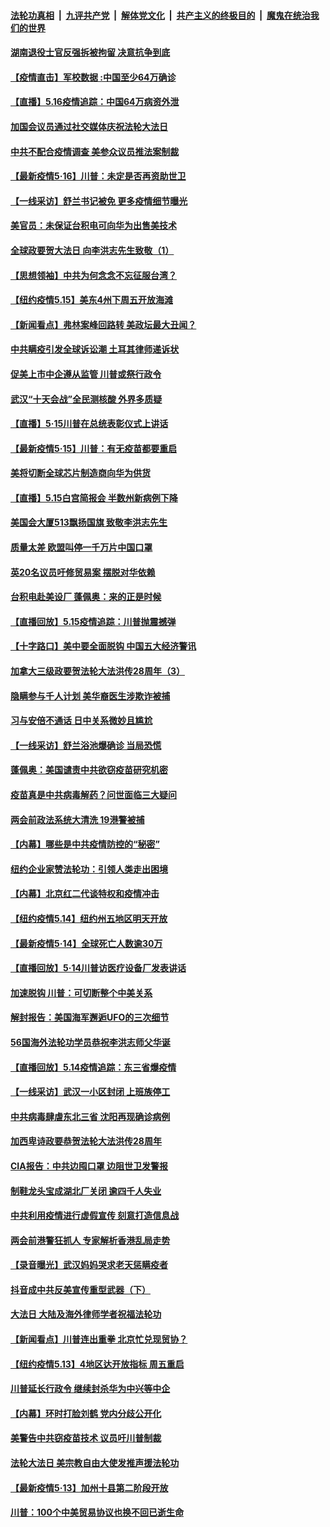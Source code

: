 

####  [法轮功真相](../../../../basic/blob/master/README.md?t=05170732) &nbsp;|&nbsp; [九评共产党](../../../../9ping.md/blob/master/README.md?t=05170732) &nbsp;|&nbsp; [解体党文化](../../../../jtdwh.md/blob/master/README.md?t=05170732)  &nbsp;|&nbsp; [共产主义的终极目的](../../../../gczydzjmd.md/blob/master/README.md?t=05170732) &nbsp;|&nbsp; [魔鬼在统治我们的世界](../../../../mgztzwmdsj.md/blob/master/README.md?t=05170732) 

#### [湖南退役士官反强拆被拘留 决意抗争到底](../pages/nf4514/n12115006.md?t=05170732) 

#### [【疫情直击】军校数据 :中国至少64万确诊](../pages/nf4514/n12114594.md?t=05170732) 

#### [【直播】5.16疫情追踪：中国64万病资外泄](../pages/nf4514/n12114542.md?t=05170732) 

#### [加国会议员通过社交媒体庆祝法轮大法日](../pages/nf4514/n12114630.md?t=05170732) 

#### [中共不配合疫情调查 美参众议员推法案制裁](../pages/nf4514/n12113326.md?t=05170732) 

#### [【最新疫情5·16】川普：未定是否再资助世卫](../pages/nf4514/n12113626.md?t=05170732) 

#### [【一线采访】舒兰书记被免 更多疫情细节曝光](../pages/nf4514/n12113707.md?t=05170732) 

#### [美官员：未保证台积电可向华为出售美技术](../pages/nf4514/n12113566.md?t=05170732) 

#### [全球政要贺大法日 向李洪志先生致敬（1）](../pages/nf4514/n12112803.md?t=05170732) 

#### [【思想领袖】中共为何念念不忘征服台湾？](../pages/nf4514/n11886913.md?t=05170732) 

#### [【纽约疫情5.15】美东4州下周五开放海滩](../pages/nf4514/n12111652.md?t=05170732) 

#### [【新闻看点】弗林案峰回路转 美政坛最大丑闻？](../pages/nf4514/n12113049.md?t=05170732) 

#### [中共瞒疫引发全球诉讼潮 土耳其律师递诉状](../pages/nf4514/n12113248.md?t=05170732) 

#### [促美上市中企遵从监管 川普或祭行政令](../pages/nf4514/n12113285.md?t=05170732) 

#### [武汉“十天会战”全民测核酸 外界多质疑](../pages/nf4514/n12113219.md?t=05170732) 

#### [【直播】5·15川普在总统表彰仪式上讲话](../pages/nf4514/n12112699.md?t=05170732) 

#### [【最新疫情5·15】川普：有无疫苗都要重启](../pages/nf4514/n12106752.md?t=05170732) 

#### [美将切断全球芯片制造商向华为供货](../pages/nf4514/n12112865.md?t=05170732) 

#### [【直播】5.15白宫简报会 半数州新病例下降](../pages/nf4514/n12112673.md?t=05170732) 

#### [美国会大厦513飘扬国旗 致敬李洪志先生](../pages/nf4514/n12112087.md?t=05170732) 

#### [质量太差 欧盟叫停一千万片中国口罩](../pages/nf4514/n12112723.md?t=05170732) 

#### [英20名议员吁修贸易案 摆脱对华依赖](../pages/nf4514/n12111711.md?t=05170732) 

#### [台积电赴美设厂 蓬佩奥：来的正是时候](../pages/nf4514/n12111788.md?t=05170732) 

#### [【直播回放】5.15疫情追踪：川普抛震撼弹](../pages/nf4514/n12111731.md?t=05170732) 

#### [【十字路口】美中要全面脱钩 中国五大经济警讯](../pages/nf4514/n12110809.md?t=05170732) 

#### [加拿大三级政要贺法轮大法洪传28周年（3）](../pages/nf4514/n12110567.md?t=05170732) 

#### [隐瞒参与千人计划 美华裔医生涉欺诈被捕](../pages/nf4514/n12110593.md?t=05170732) 

#### [习与安倍不通话 日中关系微妙且尴尬](../pages/nf4514/n12104916.md?t=05170732) 

#### [【一线采访】舒兰浴池爆确诊 当局恐慌](../pages/nf4514/n12110474.md?t=05170732) 

#### [蓬佩奥：美国谴责中共欲窃疫苗研究机密](../pages/nf4514/n12110340.md?t=05170732) 

#### [疫苗真是中共病毒解药？问世面临三大疑问](../pages/nf4514/n12106133.md?t=05170732) 

#### [两会前政法系统大清洗 19港警被捕](../pages/nf4514/n12110246.md?t=05170732) 

#### [【内幕】哪些是中共疫情防控的“秘密”](../pages/nf4514/n12109504.md?t=05170732) 

#### [纽约企业家赞法轮功：引领人类走出困境](../pages/nf4514/n12106267.md?t=05170732) 

#### [【内幕】北京红二代谈特权和疫情冲击](../pages/nf4514/n12106297.md?t=05170732) 

#### [【纽约疫情5.14】纽约州五地区明天开放](../pages/nf4514/n12108168.md?t=05170732) 

#### [【最新疫情5·14】全球死亡人数逾30万](../pages/nf4514/n12107066.md?t=05170732) 

#### [【直播回放】5·14川普访医疗设备厂发表讲话](../pages/nf4514/n12109370.md?t=05170732) 

#### [加速脱钩 川普：可切断整个中美关系](../pages/nf4514/n12109208.md?t=05170732) 

#### [解封报告：美国海军邂逅UFO的三次细节](../pages/nf4514/n12108940.md?t=05170732) 

#### [56国海外法轮功学员恭祝李洪志师父华诞](../pages/nf4514/n12081685.md?t=05170732) 

#### [【直播回放】5.14疫情追踪：东三省爆疫情](../pages/nf4514/n12108258.md?t=05170732) 

#### [【一线采访】武汉一小区封闭 上班族停工](../pages/nf4514/n12104925.md?t=05170732) 

#### [中共病毒肆虐东北三省 沈阳再现确诊病例](../pages/nf4514/n12107780.md?t=05170732) 

#### [加西卑诗政要恭贺法轮大法洪传28周年](../pages/nf4514/n12105019.md?t=05170732) 

#### [CIA报告：中共边囤口罩 边阻世卫发警报](../pages/nf4514/n12106392.md?t=05170732) 

#### [制鞋龙头宝成湖北厂关闭 逾四千人失业](../pages/nf4514/n12106951.md?t=05170732) 

#### [中共利用疫情进行虚假宣传 刻意打造信息战](../pages/nf4514/n12106427.md?t=05170732) 

#### [两会前港警狂抓人 专家解析香港乱局走势](../pages/nf4514/n12106420.md?t=05170732) 

#### [【录音曝光】武汉妈妈哭求老天惩瞒疫者](../pages/nf4514/n12105395.md?t=05170732) 

#### [抖音成中共反美宣传重型武器（下）](../pages/nf4514/n12106429.md?t=05170732) 

#### [大法日 大陆及海外律师学者祝福法轮功](../pages/nf4514/n12106497.md?t=05170732) 

#### [【新闻看点】川普连出重拳 北京忙兑现贸协？](../pages/nf4514/n12106601.md?t=05170732) 

#### [【纽约疫情5.13】4地区达开放指标 周五重启](../pages/nf4514/n12105005.md?t=05170732) 

#### [川普延长行政令 继续封杀华为中兴等中企](../pages/nf4514/n12106733.md?t=05170732) 

#### [【内幕】环时打脸刘鹤 党内分歧公开化](../pages/nf4514/n12106565.md?t=05170732) 

#### [美警告中共窃疫苗技术 议员吁川普制裁](../pages/nf4514/n12106053.md?t=05170732) 

#### [法轮大法日 美宗教自由大使发推声援法轮功](../pages/nf4514/n12106404.md?t=05170732) 

#### [【最新疫情5·13】加州十县第二阶段开放](../pages/nf4514/n12103680.md?t=05170732) 

#### [川普：100个中美贸易协议也换不回已逝生命](../pages/nf4514/n12105644.md?t=05170732) 

